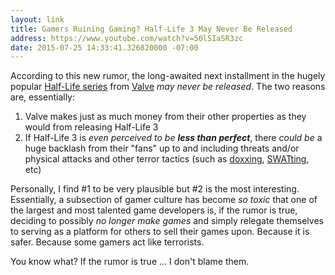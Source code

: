 ```yaml
---
layout: link
title: Gamers Ruining Gaming? Half-Life 3 May Never Be Released
address: https://www.youtube.com/watch?v=50lSIaSR3zc
date: 2015-07-25 14:33:41.326820000 -07:00
---
```


According to this new rumor, the long-awaited next installment in the hugely popular [Half-Life series](http://valvesoftware.com/games/hl2.html) from [Valve](http://valvesoftware.com/) *may never be released*. The two reasons are, essentially:

1. Valve makes just as much money from their other properties as they would from releasing Half-Life 3
1. If Half-Life 3 is *even perceived to be **less than perfect***, there *could be* a huge backlash from their "fans" up to and including threats and/or physical attacks and other terror tactics (such as [doxxing](https://en.wikipedia.org/wiki/Doxing), [SWATting](https://en.wikipedia.org/wiki/Swatting), etc)

Personally, I find #1 to be very plausible but #2 is the most interesting. Essentially, a subsection of gamer culture has become *so toxic* that one of the largest and most talented game developers is, if the rumor is true, deciding to possibly *no longer make games* and simply relegate themselves to serving as a platform for others to sell their games upon. Because it is safer. Because some gamers act like terrorists.

You know what? If the rumor is true ... I don't blame them.
